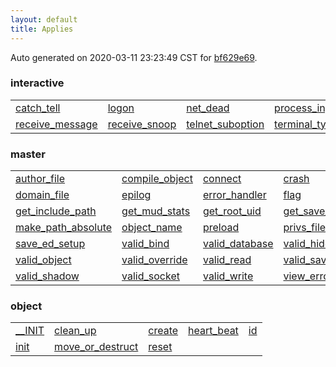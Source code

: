 ```yaml
---
layout: default
title: Applies
---
```


Auto generated on 2020-03-11 23:23:49 CST for [bf629e69](https://github.com/fluffos/fluffos/tree/bf629e69).


### interactive

<table class='table table-condensed'>
<tr>
<td>
<a href='interactive/catch_tell.html'>catch_tell</a>
</td>
<td>
<a href='interactive/logon.html'>logon</a>
</td>
<td>
<a href='interactive/net_dead.html'>net_dead</a>
</td>
<td>
<a href='interactive/process_input.html'>process_input</a>
</td>
<td>
<a href='interactive/receive_environ.html'>receive_environ</a>
</td>
</tr>
<tr>
<td>
<a href='interactive/receive_message.html'>receive_message</a>
</td>
<td>
<a href='interactive/receive_snoop.html'>receive_snoop</a>
</td>
<td>
<a href='interactive/telnet_suboption.html'>telnet_suboption</a>
</td>
<td>
<a href='interactive/terminal_type.html'>terminal_type</a>
</td>
<td>
<a href='interactive/write_prompt.html'>write_prompt</a>
</td>
</tr>
</table>

### master

<table class='table table-condensed'>
<tr>
<td>
<a href='master/author_file.html'>author_file</a>
</td>
<td>
<a href='master/compile_object.html'>compile_object</a>
</td>
<td>
<a href='master/connect.html'>connect</a>
</td>
<td>
<a href='master/crash.html'>crash</a>
</td>
<td>
<a href='master/creator_file.html'>creator_file</a>
</td>
</tr>
<tr>
<td>
<a href='master/domain_file.html'>domain_file</a>
</td>
<td>
<a href='master/epilog.html'>epilog</a>
</td>
<td>
<a href='master/error_handler.html'>error_handler</a>
</td>
<td>
<a href='master/flag.html'>flag</a>
</td>
<td>
<a href='master/get_bb_uid.html'>get_bb_uid</a>
</td>
</tr>
<tr>
<td>
<a href='master/get_include_path.html'>get_include_path</a>
</td>
<td>
<a href='master/get_mud_stats.html'>get_mud_stats</a>
</td>
<td>
<a href='master/get_root_uid.html'>get_root_uid</a>
</td>
<td>
<a href='master/get_save_file_name.html'>get_save_file_name</a>
</td>
<td>
<a href='master/log_error.html'>log_error</a>
</td>
</tr>
<tr>
<td>
<a href='master/make_path_absolute.html'>make_path_absolute</a>
</td>
<td>
<a href='master/object_name.html'>object_name</a>
</td>
<td>
<a href='master/preload.html'>preload</a>
</td>
<td>
<a href='master/privs_file.html'>privs_file</a>
</td>
<td>
<a href='master/retrieve_ed_setup.html'>retrieve_ed_setup</a>
</td>
</tr>
<tr>
<td>
<a href='master/save_ed_setup.html'>save_ed_setup</a>
</td>
<td>
<a href='master/valid_bind.html'>valid_bind</a>
</td>
<td>
<a href='master/valid_database.html'>valid_database</a>
</td>
<td>
<a href='master/valid_hide.html'>valid_hide</a>
</td>
<td>
<a href='master/valid_link.html'>valid_link</a>
</td>
</tr>
<tr>
<td>
<a href='master/valid_object.html'>valid_object</a>
</td>
<td>
<a href='master/valid_override.html'>valid_override</a>
</td>
<td>
<a href='master/valid_read.html'>valid_read</a>
</td>
<td>
<a href='master/valid_save_binary.html'>valid_save_binary</a>
</td>
<td>
<a href='master/valid_seteuid.html'>valid_seteuid</a>
</td>
</tr>
<tr>
<td>
<a href='master/valid_shadow.html'>valid_shadow</a>
</td>
<td>
<a href='master/valid_socket.html'>valid_socket</a>
</td>
<td>
<a href='master/valid_write.html'>valid_write</a>
</td>
<td>
<a href='master/view_errors.html'>view_errors</a>
</td>
<td></td>
</tr>
</table>

### object

<table class='table table-condensed'>
<tr>
<td>
<a href='object/__INIT.html'>__INIT</a>
</td>
<td>
<a href='object/clean_up.html'>clean_up</a>
</td>
<td>
<a href='object/create.html'>create</a>
</td>
<td>
<a href='object/heart_beat.html'>heart_beat</a>
</td>
<td>
<a href='object/id.html'>id</a>
</td>
</tr>
<tr>
<td>
<a href='object/init.html'>init</a>
</td>
<td>
<a href='object/move_or_destruct.html'>move_or_destruct</a>
</td>
<td>
<a href='object/reset.html'>reset</a>
</td>
<td></td>
<td></td>
</tr>
</table>

